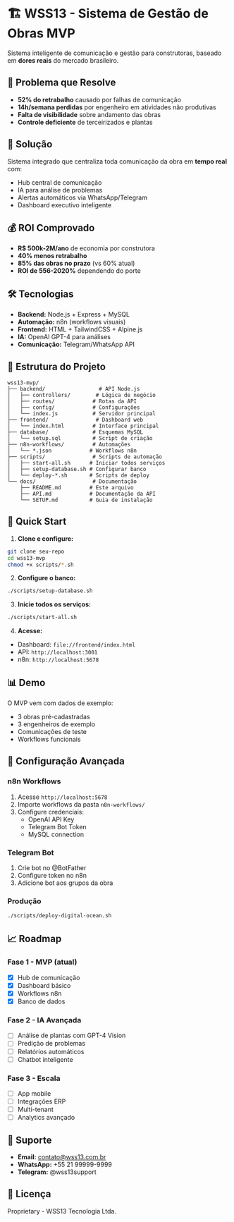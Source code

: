 # 🏗️ WSS13 - Sistema de Gestão de Obras MVP

Sistema inteligente de comunicação e gestão para construtoras, baseado em **dores reais** do mercado brasileiro.

## 🎯 Problema que Resolve

- **52% do retrabalho** causado por falhas de comunicação
- **14h/semana perdidas** por engenheiro em atividades não produtivas
- **Falta de visibilidade** sobre andamento das obras
- **Controle deficiente** de terceirizados e plantas

## 🚀 Solução

Sistema integrado que centraliza toda comunicação da obra em **tempo real** com:
- Hub central de comunicação
- IA para análise de problemas
- Alertas automáticos via WhatsApp/Telegram
- Dashboard executivo inteligente

## 💰 ROI Comprovado

- **R$ 500k-2M/ano** de economia por construtora
- **40% menos retrabalho**
- **85% das obras no prazo** (vs 60% atual)
- **ROI de 556-2020%** dependendo do porte

## 🛠 Tecnologias

- **Backend:** Node.js + Express + MySQL
- **Automação:** n8n (workflows visuais)
- **Frontend:** HTML + TailwindCSS + Alpine.js
- **IA:** OpenAI GPT-4 para análises
- **Comunicação:** Telegram/WhatsApp API

## 📁 Estrutura do Projeto

```
wss13-mvp/
├── backend/                 # API Node.js
│   ├── controllers/        # Lógica de negócio
│   ├── routes/            # Rotas da API
│   ├── config/            # Configurações
│   └── index.js           # Servidor principal
├── frontend/               # Dashboard web
│   └── index.html         # Interface principal
├── database/              # Esquemas MySQL
│   └── setup.sql          # Script de criação
├── n8n-workflows/         # Automações
│   └── *.json            # Workflows n8n
├── scripts/               # Scripts de automação
│   ├── start-all.sh      # Iniciar todos serviços
│   ├── setup-database.sh # Configurar banco
│   └── deploy-*.sh       # Scripts de deploy
└── docs/                  # Documentação
    ├── README.md         # Este arquivo
    ├── API.md            # Documentação da API
    └── SETUP.md          # Guia de instalação
```

## 🚀 Quick Start

1. **Clone e configure:**
```bash
git clone seu-repo
cd wss13-mvp
chmod +x scripts/*.sh
```

2. **Configure o banco:**
```bash
./scripts/setup-database.sh
```

3. **Inicie todos os serviços:**
```bash
./scripts/start-all.sh
```

4. **Acesse:**
- Dashboard: `file://frontend/index.html`
- API: `http://localhost:3001`
- n8n: `http://localhost:5678`

## 📊 Demo

O MVP vem com dados de exemplo:
- 3 obras pré-cadastradas
- 3 engenheiros de exemplo
- Comunicações de teste
- Workflows funcionais

## 🔧 Configuração Avançada

### n8n Workflows

1. Acesse `http://localhost:5678`
2. Importe workflows da pasta `n8n-workflows/`
3. Configure credenciais:
   - OpenAI API Key
   - Telegram Bot Token
   - MySQL connection

### Telegram Bot

1. Crie bot no @BotFather
2. Configure token no n8n
3. Adicione bot aos grupos da obra

### Produção

```bash
./scripts/deploy-digital-ocean.sh
```

## 📈 Roadmap

### Fase 1 - MVP (atual)
- [x] Hub de comunicação
- [x] Dashboard básico
- [x] Workflows n8n
- [x] Banco de dados

### Fase 2 - IA Avançada
- [ ] Análise de plantas com GPT-4 Vision
- [ ] Predição de problemas
- [ ] Relatórios automáticos
- [ ] Chatbot inteligente

### Fase 3 - Escala
- [ ] App mobile
- [ ] Integrações ERP
- [ ] Multi-tenant
- [ ] Analytics avançado

## 💬 Suporte

- **Email:** contato@wss13.com.br
- **WhatsApp:** +55 21 99999-9999
- **Telegram:** @wss13support

## 📄 Licença

Proprietary - WSS13 Tecnologia Ltda.
